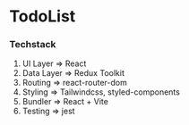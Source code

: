 # TodoList


### Techstack 
1. UI Layer => React
2. Data Layer => Redux Toolkit
3. Routing => react-router-dom
4. Styling => Tailwindcss, styled-components
5. Bundler => React + Vite
6. Testing => jest



